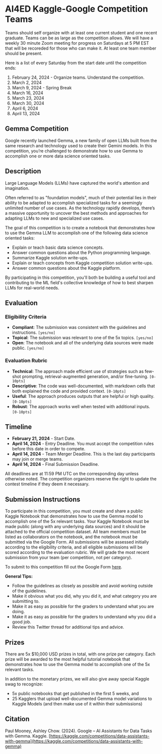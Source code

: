 # AI4ED Kaggle-Google Competition Teams

Teams should self organize with at least one current student and one recent graduate.  Teams can be as large as the competition allows.  We will have a weekly 30 minute Zoom meeting for progress on Saturdays at 5 PM EST that will be recoreded for those who can make it. At least one team member should be present.

Here is a list of every Saturday from the start date until the competition ends:

1. February 24, 2024 - Organize teams. Understand the competition.
2. March 2, 2024
3. March 9, 2024 - Spring Break  
4. March 16, 2024
5. March 23, 2024
6. March 30, 2024
7. April 6, 2024
8. April 13, 2024

## Gemma Competition


Google recently launched Gemma, a new family of open LLMs built from the same research and technology used to create their Gemini models. In this competition, you’re challenged to demonstrate how to use Gemma to accomplish one or more data science oriented tasks.


## Description

Large Language Models (LLMs) have captured the world's attention and imagination.

Often referred to as "foundation models", much of their potential lies in their ability to be adapted to accomplish specialized tasks for a seemingly unlimited number of use cases. As the technology rapidly develops, there’s a massive opportunity to uncover the best methods and approaches for adapting LLMs to new and specialized use cases.

The goal of this competition is to create a notebook that demonstrates how to use the Gemma LLM to accomplish one of the following data science oriented tasks:

- Explain or teach basic data science concepts.
- Answer common questions about the Python programming language.
- Summarize Kaggle solution write-ups.
- Explain or teach concepts from Kaggle competition solution write-ups.
- Answer common questions about the Kaggle platform.

By participating in this competition, you'll both be building a useful tool and contributing to the ML field's collective knowledge of how to best sharpen LLMs for real-world needs.

## Evaluation

### Eligibility Criteria

- **Compliant**: The submission was consistent with the guidelines and instructions. `[yes/no]`
- **Topical**: The submission was relevant to one of the 5x topics. `[yes/no]`
- **Open**: The notebook and all of the underlying data sources were made public. `[yes/no]`

### Evaluation Rubric

- **Technical**: The approach made efficient use of strategies such as few-shot prompting, retrieval-augmented generation, and/or fine-tuning. `[0-10pts]`
- **Descriptive**: The code was well-documented, with markdown cells that both explained the code and provided context. `[0-10pts]`
- **Useful**: The approach produces outputs that are helpful or high quality. `[0-10pts]`
- **Robust**: The approach works well when tested with additional inputs. `[0-10pts]`

## Timeline

- **February 21, 2024** - Start Date.
- **April 14, 2024** - Entry Deadline. You must accept the competition rules before this date in order to compete.
- **April 14, 2024** - Team Merger Deadline. This is the last day participants may join or merge teams.
- **April 14, 2024** - Final Submission Deadline.

All deadlines are at 11:59 PM UTC on the corresponding day unless otherwise noted. The competition organizers reserve the right to update the contest timeline if they deem it necessary.

## Submission Instructions

To participate in this competition, you must create and share a public Kaggle Notebook that demonstrates how to use the Gemma model to accomplish one of the 5x relevant tasks. Your Kaggle Notebook must be made public (along with any underlying data sources) and it should be attached to the official competition dataset. All team members must be listed as collaborators on the notebook, and the notebook must be submitted via the Google Form. All submissions will be assessed initially according to the eligibility criteria, and all eligible submissions will be scored according to the evaluation rubric. We will grade the most recent submission from your team (per competition, not per category).

To submit to this competition fill out the Google Form [here](https://example.com/form).

**General Tips:**

- Follow the guidelines as closely as possible and avoid working outside of the guidelines.
- Make it obvious what you did, why you did it, and what category you are submitting to.
- Make it as easy as possible for the graders to understand what you are doing.
- Make it as easy as possible for the graders to understand why you did a good job.
- Review this Twitter thread for additional tips and advice.

## Prizes

There are 5x $10,000 USD prizes in total, with one prize per category. Each prize will be awarded to the most helpful tutorial notebook that demonstrates how to use the Gemma model to accomplish one of the 5x relevant tasks.

In addition to the monetary prizes, we will also give away special Kaggle swag to recognize:

- 5x public notebooks that get published in the first 5 weeks, and
- 25 Kagglers that upload well-documented Gemma model variations to Kaggle Models (and then make use of it within their submissions)

## Citation

Paul Mooney, Ashley Chow. (2024). Google – AI Assistants for Data Tasks with Gemma. Kaggle. [https://kaggle.com/competitions/data-assistants-with-gemma](https://kaggle.com/competitions/data-assistants-with-gemma)
```
